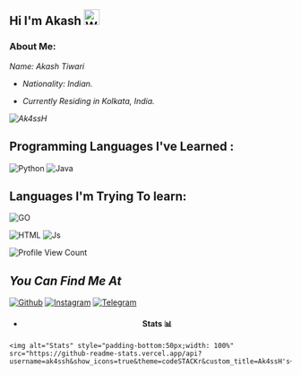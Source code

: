 ## Hi I'm Akash <img src="https://user-images.githubusercontent.com/1303154/88677602-1635ba80-d120-11ea-84d8-d263ba5fc3c0.gif" width="28px" alt="Whats Up">

### About Me:

<i>
  Name: Akash Tiwari
  
  - Nationality: Indian.
  

  - Currently Residing in Kolkata, India.
  
  ![ Ak4ssH ](https://github-readme-stats.vercel.app/api/top-langs/?username=Ak4ssH&theme=blue-green)
  

 </i> 
 
 ## Programming Languages I've Learned :

![Python](https://img.shields.io/badge/Python-3776AB?style=for-the-badge&logo=python&logoColor=white)
![Java](https://img.shields.io/badge/Java-000000?style=for-the-badge&logo=java&logoColor=white)

## Languages I'm Trying To learn:

![GO](https://img.shields.io/badge/go-%2300ADD8.svg?style=for-the-badge&logo=go&logoColor=white)

![HTML](https://img.shields.io/badge/HTML5-f34F26?style=for-the-badge&logo=html5&logoColor=white)
![Js](https://img.shields.io/badge/JavaScript-323330?style=for-the-badge&logo=javascript&logoColor=F7DF1E)

![Profile View Count](https://komarev.com/ghpvc/?username=Ak4ssH)

## <i>You Can Find Me At</i>

[![Github](https://img.shields.io/badge/-Github-181717?style=for-the-badge&logo=Github&logoColor=white)](https://github.com/Ak4ssH)
[![Instagram](https://img.shields.io/badge/Instagram-E44dsada5F?style=for-the-badge&logo=instagram&logoColor=white)](https://www.instagram.com/ak4sh.arc)
[![Telegram](https://img.shields.io/badge/Telegram-2CA5E0?style=for-the-badge&logo=telegram&logoColor=white)](https://t.me/TheVenomXD)

 -   <h4 align="center">Stats 📊</h4> 

    <img alt="Stats" style="padding-bottom:50px;width: 100%" src="https://github-readme-stats.vercel.app/api?username=ak4ssh&show_icons=true&theme=codeSTACKr&custom_title=Ak4ssH's+Github+Stats&include_all_commits=true&count_private=true">
